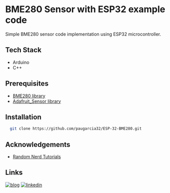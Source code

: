 
# BME280 Sensor with ESP32 example code

Simple BME280 sensor code implementation using ESP32 microcontroller.


## Tech Stack

- Arduino
- C++



## Prerequisites

- [BME280 library](https://github.com/adafruit/Adafruit_BME280_Library)
- [Adafruit_Sensor library](https://github.com/adafruit/Adafruit_Sensor)

## Installation


```bash
  git clone https://github.com/paugarcia32/ESP-32-BME280.git
```
    
## Acknowledgements

 - [Random Nerd Tutorials](https://randomnerdtutorials.com/esp32-i2c-communication-arduino-ide/)

## Links
[![blog](https://img.shields.io/badge/my_portfolio-000?style=for-the-badge&logo=ko-fi&logoColor=white)](https://www.itodyssey.dev/)
[![linkedin](https://img.shields.io/badge/linkedin-0A66C2?style=for-the-badge&logo=linkedin&logoColor=white)](https://www.linkedin.com/in/pau-garcia-513817287/)
